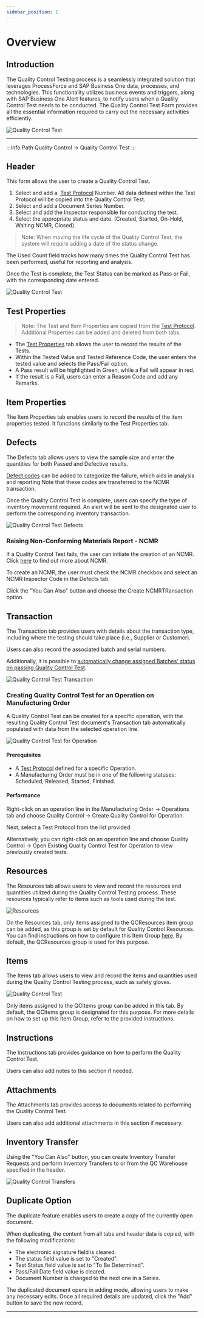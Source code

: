 ```yaml
---
sidebar_position: 1
---
```


# Overview

## Introduction

The Quality Control Testing process is a seamlessly integrated solution that leverages ProcessForce and SAP Business One data, processes, and technologies. This functionality utilizes business events and triggers, along with SAP Business One Alert features, to notify users when a Quality Control Test needs to be conducted.
The Quality Control Test Form provides all the essential information required to carry out the necessary activities efficiently.

![Quality Control Test](./media/overview/quality-control-diagram.webp)

---

:::info Path
    Quality Control → Quality Control Test
:::

## Header

This form allows the user to create a Quality Control Test.

1. Select and add a  [Test Protocol](../test-protocols/test-protocol-for-operation.md) Number. All data defined within the Test Protocol will be copied into the Quality Control Test.
2. Select and add a Document Series Number.
3. Select and add the Inspector responsible for conducting the test.
4. Select the appropriate status and date. (Created, Started, On-Hold, Waiting NCMR, Closed).

>Note: When moving the life cycle of the Quality Control Test, the system will require adding a date of the status change.

The Used Count field tracks how many times the Quality Control Test has been performed, useful for reporting and analysis.

Once the Test is complete, the Test Status can be marked as Pass or Fail, with the corresponding date entered.

![Quality Control Test](./media/overview/quality-control-test-2.webp)

## Test Properties

>Note: The Test and Item Properties are copied from the [Test Protocol](../test-protocols/overview.md). Additional Properties can be added and deleted from both tabs.

- The [Test Properties](../../quality-control/test-properties.md) tab allows the user to record the results of the Tests.
- Within the Tested Value and Tested Reference Code, the user enters the tested value and selects the Pass/Fail option.
- A Pass result will be highlighted in Green, while a Fail will appear in red.
- If the result is a Fail, users can enter a Reason Code and add any Remarks.

## Item Properties

The Item Properties tab enables users to record the results of the item properties tested. It functions similarly to the Test Properties tab.

## Defects

The Defects tab allows users to view the sample size and enter the quantities for both Passed and Defective results.

[Defect codes](../defects.md) can be added to categorize the failure, which aids in analysis and reporting Note that these codes are transferred to the NCMR transaction.

Once the Quality Control Test is complete, users can specify the type of inventory movement required. An alert will be sent to the designated user to perform the corresponding inventory transaction.

![Quality Control Test Defects](./media/overview/quality-control-test-defects.webp)

### Raising Non-Conforming Materials Report - NCMR

If a Quality Control Test fails, the user can initiate the creation of an NCMR. Click [here](../ncmr-non-conforming-materials-report.md) to find out more about NCMR.

To create an NCMR, the user must check the NCMR checkbox and select an NCMR Inspector Code in the Defects tab.

Click the "You Can Also" button and choose the Create NCMRTRansaction option.

## Transaction

The Transaction tab provides users with details about the transaction type, including where the testing should take place (i.e., Supplier or Customer).

Users can also record the associated batch and serial numbers.

Additionally, it is possible to [automatically change assigned Batches' status on passing Quality Control Test](../../../user-guide/system-initialization/general-settings/qc-tab.md).

![Quality Control Test Transaction](./media/overview/quality-control-test-transaction.webp)

### Creating Quality Control Test for an Operation on Manufacturing Order

A Quality Control Test can be created for a specific operation, with the resulting Quality Control Test document's Transaction tab automatically populated with data from the selected operation line.

![Quality Control Test for Operation](./media/overview/quality-control-for-operation.webp)

#### Prerequisites

- A [Test Protocol](../test-protocols/overview.md#transactions) defined for a specific Operation.
- A Manufacturing Order must be in one of the following statuses: Scheduled, Released, Started, Finished.

#### Performance

Right-click on an operation line in the Manufacturing Order → Operations tab and choose Quality Control → Create Quality Control for Operation.

Next, select a Test Protocol from the list provided.

Alternatively, you can right-click on an operation line and choose Quality Control → Open Existing Quality Control Test for Operation to view previously created tests.

## Resources

The Resources tab allows users to view and record the resources and quantities utilized during the Quality Control Testing process. These resources typically refer to items such as tools used during the test.

![Resources](./media/overview/quality-control-test-resources.webp)

On the Resources tab, only items assigned to the QCResources item group can be added, as this group is set by default for Quality Control Resources. You can find instructions on how to configure this Item Group [here](https://learn.computec.one/docs/processforce/user-guide/system-initialization/general-settings/qc-tab). By default, the QCResources group is used for this purpose.

## Items

The Items tab allows users to view and record the items and quantities used during the Quality Control Testing process, such as safety gloves.

![Quality Control Test](./media/overview/quality-control-test-items.webp)

Only items assigned to the QCItems group can be added in this tab. By default, the QCItems group is designated for this purpose. For more details on how to set up this Item Group, refer to the provided instructions.

## Instructions

The Instructions tab provides guidance on how to perform the Quality Control Test.

Users can also add notes to this section if needed.

## Attachments

The Attachments tab provides access to documents related to performing the Quality Control Test.

Users can also add additional attachments in this section if necessary.

## Inventory Transfer

Using the "You Can Also" button, you can create Inventory Transfer Requests and perform Inventory Transfers to or from the QC Warehouse specified in the header.

![Quality Control Transfers](./media/overview/quality-control-transfers.webp)

## Duplicate Option

The duplicate feature enables users to create a copy of the currently open document.

When duplicating, the content from all tabs and header data is copied, with the following modifications:

- The electronic signature field is cleared.
- The status field value is set to "Created".
- Test Status field value is set to "To Be Determined".
- Pass/Fail Date field value is cleared.
- Document Number is changed to the next one in a Series.

The duplicated document opens in adding mode, allowing users to make any necessary edits. Once all required details are updated, click the "Add" button to save the new record.

---
